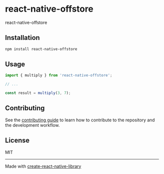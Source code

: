 # react-native-offstore

react-native-offstore

## Installation

```sh
npm install react-native-offstore
```

## Usage


```js
import { multiply } from 'react-native-offstore';

// ...

const result = multiply(3, 7);
```

## Contributing

See the [contributing guide](CONTRIBUTING.md) to learn how to contribute to the repository and the development workflow.

## License

MIT

---

Made with [create-react-native-library](https://github.com/callstack/react-native-builder-bob)
